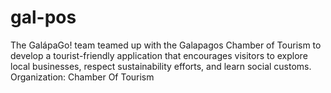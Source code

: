 # gal-pos

The GalápaGo! team teamed up with the Galapagos Chamber of Tourism to
develop a tourist-friendly application that encourages visitors to explore local
businesses, respect sustainability efforts, and learn social customs.
Organization: Chamber Of Tourism
